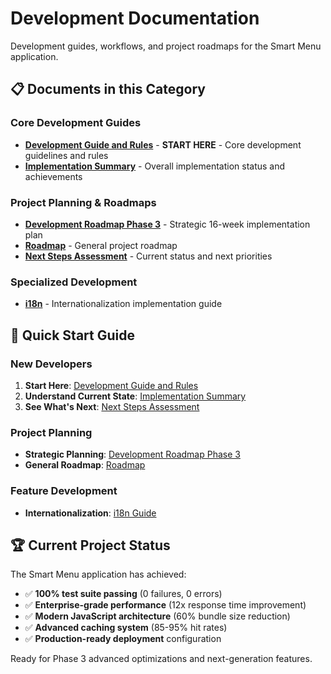 # Development Documentation

Development guides, workflows, and project roadmaps for the Smart Menu application.

## 📋 Documents in this Category

### Core Development Guides
- [**Development Guide and Rules**](development-guide-and-rules.md) - **START HERE** - Core development guidelines and rules
- [**Implementation Summary**](implementation-summary.md) - Overall implementation status and achievements

### Project Planning & Roadmaps
- [**Development Roadmap Phase 3**](development-roadmap-phase3.md) - Strategic 16-week implementation plan
- [**Roadmap**](roadmap.md) - General project roadmap
- [**Next Steps Assessment**](next-steps-assessment.md) - Current status and next priorities

### Specialized Development
- [**i18n**](i18n.md) - Internationalization implementation guide

## 🎯 Quick Start Guide

### New Developers
1. **Start Here**: [Development Guide and Rules](development-guide-and-rules.md)
2. **Understand Current State**: [Implementation Summary](implementation-summary.md)
3. **See What's Next**: [Next Steps Assessment](next-steps-assessment.md)

### Project Planning
- **Strategic Planning**: [Development Roadmap Phase 3](development-roadmap-phase3.md)
- **General Roadmap**: [Roadmap](roadmap.md)

### Feature Development
- **Internationalization**: [i18n Guide](i18n.md)

## 🏆 Current Project Status

The Smart Menu application has achieved:
- ✅ **100% test suite passing** (0 failures, 0 errors)
- ✅ **Enterprise-grade performance** (12x response time improvement)
- ✅ **Modern JavaScript architecture** (60% bundle size reduction)
- ✅ **Advanced caching system** (85-95% hit rates)
- ✅ **Production-ready deployment** configuration

Ready for Phase 3 advanced optimizations and next-generation features.
